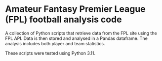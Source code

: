 # Amateur Fantasy Premier League (FPL) football analysis code
A collection of Python scripts that retrieve data from the FPL site using the FPL API. Data is then stored and analysed in a Pandas dataframe. The analysis includes both player and team statistics.

These scripts were tested using Python 3.11.
